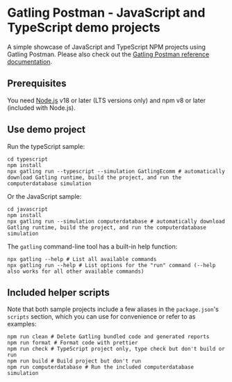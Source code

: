 # Gatling Postman - JavaScript and TypeScript demo projects

A simple showcase of JavaScript and TypeScript NPM projects using Gatling Postman.
Please also check out the [Gatling Postman reference documentation](https://docs.gatling.io/reference/script/protocols/postman/).

## Prerequisites

You need [Node.js](https://nodejs.org/en/download) v18 or later (LTS versions only) and npm v8 or later (included with Node.js).

## Use demo project

Run the typeScript sample:

```shell
cd typescript
npm install
npx gatling run --typescript --simulation GatlingEcomm # automatically download Gatling runtime, build the project, and run the computerdatabase simulation
```

Or the JavaScript sample:

```shell
cd javascript
npm install
npx gatling run --simulation computerdatabase # automatically download Gatling runtime, build the project, and run the computerdatabase simulation
```

The `gatling` command-line tool has a built-in help function:

```shell
npx gatling --help # List all available commands
npx gatling run --help # List options for the "run" command (--help also works for all other available commands)
```

## Included helper scripts

Note that both sample projects include a few aliases in the `package.json`'s `scripts` section, which you can use for convenience or refer to as examples:

```shell
npm run clean # Delete Gatling bundled code and generated reports
npm run format # Format code with prettier
npm run check # TypeScript project only, type check but don't build or run
npm run build # Build project but don't run
npm run computerdatabase # Run the included computerdatabase simulation
```

